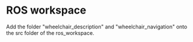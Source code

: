 # ROS workspace 
Add the folder "wheelchair_description" and "wheelchair_navigation" onto the src folder of the ros_workspace. 
